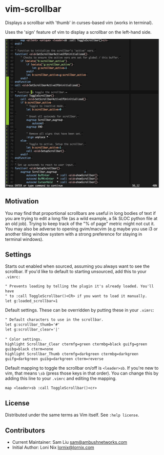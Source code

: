 # vim-scrollbar

Displays a scrollbar with 'thumb' in curses-based vim (works in terminal).

Uses the 'sign' feature of vim to display a scrollbar on the left-hand side.

![Screenshot](doc/screenshot-00.png)

## Motivation

You may find that proportional scrollbars are useful in long bodies of text if you are trying to edit
a long file (as a wild example, a 5k SLOC python file at an old job). Trying to keep track of the "% of page" metric
might not cut it. You may also be adverse to opening gvim/macvim (e.g maybe you use i3 or another tiling window system
with a strong preference for staying in terminal windows).

## Settings

Starts out enabled when sourced, assuming you always want to see the scrollbar.
If you'd like to default to starting unsourced, add this to your `.vimrc:`

    " Prevents loading by telling the plugin it's already loaded. You'll have
    " to :call ToggleScrollbar()<CR> if you want to load it manually.
    let g:loaded_scrollbar=1

Default settings. These can be overridden by putting these in your `.vimrc`:

    " Default characters to use in the scrollbar.
    let g:scrollbar_thumb='#'
    let g:scrollbar_clear='|'

    " Color settings.
    highlight Scrollbar_Clear ctermfg=green ctermbg=black guifg=green guibg=black cterm=none
    highlight Scrollbar_Thumb ctermfg=darkgreen ctermbg=darkgreen guifg=darkgreen guibg=darkgreen cterm=reverse

Default mapping to toggle the scrollbar on/off is `<leader>sb`. If you're new to
vim, that means `\sb` (press those keys in that order). You can change this by
adding this line to your `.vimrc` and editing the mapping.

    map <leader>sb :call ToggleScrollbar()<cr>

## License

Distributed under the same terms as Vim itself. See `:help license`.

## Contributors

* Current Maintainer: Sam Liu <sam@ambushnetworks.com>
* Initial Author: Loni Nix <lornix@lornix.com>
